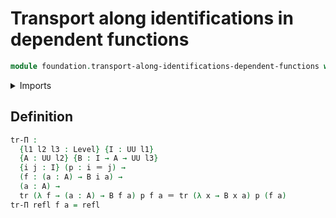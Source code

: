 # Transport along identifications in dependent functions

```agda
module foundation.transport-along-identifications-dependent-functions where
```

<details><summary>Imports</summary>

```agda
open import foundation.universe-levels
open import foundation-core.identity-types
open import foundation-core.transport-along-identifications
```

</details>

## Definition

```agda
tr-Π :
  {l1 l2 l3 : Level} {I : UU l1}
  {A : UU l2} {B : I → A → UU l3}
  {i j : I} (p : i ＝ j) →
  (f : (a : A) → B i a) →
  (a : A) →
  tr (λ f → (a : A) → B f a) p f a ＝ tr (λ x → B x a) p (f a)
tr-Π refl f a = refl
```
